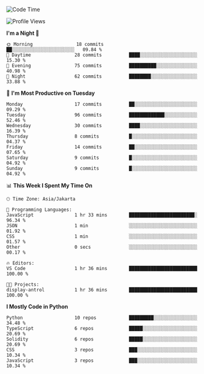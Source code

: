 <!--START_SECTION:waka-->
![Code Time](http://img.shields.io/badge/Code%20Time-1%2C592%20hrs%2045%20mins-blue)

![Profile Views](http://img.shields.io/badge/Profile%20Views-5-blue)

**I'm a Night 🦉** 

```text
🌞 Morning                18 commits          ██░░░░░░░░░░░░░░░░░░░░░░░   09.84 % 
🌆 Daytime                28 commits          ████░░░░░░░░░░░░░░░░░░░░░   15.30 % 
🌃 Evening                75 commits          ██████████░░░░░░░░░░░░░░░   40.98 % 
🌙 Night                  62 commits          ████████░░░░░░░░░░░░░░░░░   33.88 % 
```
📅 **I'm Most Productive on Tuesday** 

```text
Monday                   17 commits          ██░░░░░░░░░░░░░░░░░░░░░░░   09.29 % 
Tuesday                  96 commits          █████████████░░░░░░░░░░░░   52.46 % 
Wednesday                30 commits          ████░░░░░░░░░░░░░░░░░░░░░   16.39 % 
Thursday                 8 commits           █░░░░░░░░░░░░░░░░░░░░░░░░   04.37 % 
Friday                   14 commits          ██░░░░░░░░░░░░░░░░░░░░░░░   07.65 % 
Saturday                 9 commits           █░░░░░░░░░░░░░░░░░░░░░░░░   04.92 % 
Sunday                   9 commits           █░░░░░░░░░░░░░░░░░░░░░░░░   04.92 % 
```


📊 **This Week I Spent My Time On** 

```text
🕑︎ Time Zone: Asia/Jakarta

💬 Programming Languages: 
JavaScript               1 hr 33 mins        ████████████████████████░   96.34 % 
JSON                     1 min               ░░░░░░░░░░░░░░░░░░░░░░░░░   01.92 % 
CSS                      1 min               ░░░░░░░░░░░░░░░░░░░░░░░░░   01.57 % 
Other                    0 secs              ░░░░░░░░░░░░░░░░░░░░░░░░░   00.17 % 

🔥 Editors: 
VS Code                  1 hr 36 mins        █████████████████████████   100.00 % 

🐱‍💻 Projects: 
display-antrol           1 hr 36 mins        █████████████████████████   100.00 % 
```

**I Mostly Code in Python** 

```text
Python                   10 repos            █████████░░░░░░░░░░░░░░░░   34.48 % 
TypeScript               6 repos             █████░░░░░░░░░░░░░░░░░░░░   20.69 % 
Solidity                 6 repos             █████░░░░░░░░░░░░░░░░░░░░   20.69 % 
CSS                      3 repos             ███░░░░░░░░░░░░░░░░░░░░░░   10.34 % 
JavaScript               3 repos             ███░░░░░░░░░░░░░░░░░░░░░░   10.34 % 
```




<!--END_SECTION:waka-->
